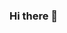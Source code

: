 ### Hi there 👋

<!--
**hanmin0512/hanmin0512** is a ✨ _special_ ✨ repository because its `README.md` (this file) appears on your GitHub profile.

Here are some ideas to get you started:

- 🔭 저는 현재 컴퓨터공학도 대학생입니다. ...
- 🌱 저는 모의 해킹에 대해 관심이 있어 공부하는 중입니다. ...
- 👯 저는 보안 업무 협업을 하고싶은 사람입니다. ...
- 💬 네트워크 해킹의 기본 원리가 궁금하시다면 저에게 물어보세요 ...
- 📫 저에게 연락하는 방법은 hanmin9981@naver.com 으로 메일을 주세요.: ...

-->
